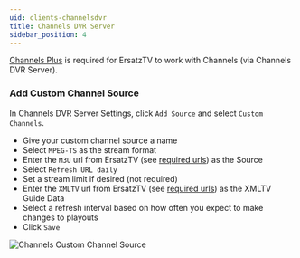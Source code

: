 ```yaml
---
uid: clients-channelsdvr
title: Channels DVR Server
sidebar_position: 4
---
```


[Channels Plus](https://getchannels.com/get/) is required for ErsatzTV to work with Channels (via Channels DVR Server).

### Add Custom Channel Source

In Channels DVR Server Settings, click `Add Source` and select `Custom Channels`.

- Give your custom channel source a name
- Select `MPEG-TS` as the stream format
- Enter the `M3U` url from ErsatzTV (see [required urls](/docs/clients/#required-urls)) as the Source
- Select `Refresh URL daily`
- Set a stream limit if desired (not required)
- Enter the `XMLTV` url from ErsatzTV (see [required urls](/docs/clients/#required-urls)) as the XMLTV Guide Data
- Select a refresh interval based on how often you expect to make changes to playouts
- Click `Save`

![Channels Custom Channel Source](/images/docs/channels-custom-channels-source.png)
